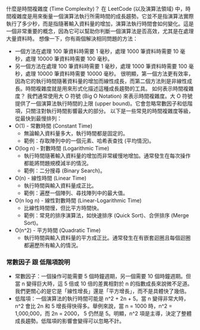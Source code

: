 


什麼是時間複雜度 (Time Complexity)？
在 LeetCode (以及演算法領域) 中，時間複雜度是用來衡量一個演算法執行所需時間的成長趨勢。它並不是指演算法實際執行了多少秒，而是指隨著輸入資料量的增加，演算法執行時間會如何變化。這是一個非常重要的概念，因為它可以幫助你判斷一個演算法是否高效，尤其是在處理大量資料時。
想像一下，你有兩個解決相同問題的方法：
 * 一個方法在處理 100 筆資料時需要 1 毫秒，處理 1000 筆資料時需要 10 毫秒，處理 10000 筆資料時需要 100 毫秒。
 * 另一個方法在處理 100 筆資料時需要 1 毫秒，處理 1000 筆資料時需要 100 毫秒，處理 10000 筆資料時需要 10000 毫秒。
很明顯，第一個方法更有效率，因為它的執行時間隨著資料量的增加而線性成長，而第二個方法則是非線性成長。時間複雜度就是用來形式化描述這種成長趨勢的工具。
如何表示時間複雜度？
我們通常使用大 O 符號 (Big O Notation) 來表示時間複雜度。大 O 符號提供了一個演算法執行時間的上限 (upper bound)。它會忽略常數因子和低階項，只關注對執行時間影響最大的部分。
以下是一些常見的時間複雜度等級，從最快到最慢排列：
 * O(1) - 常數時間 (Constant Time)
   * 無論輸入資料量多大，執行時間都是固定的。
   * 範例：存取陣列中的一個元素、哈希表查找 (平均情況)。
 * O(log n) - 對數時間 (Logarithmic Time)
   * 執行時間隨著輸入資料量的增加而非常緩慢地增加。通常發生在每次操作都能將問題規模減半的情況。
   * 範例：二分搜尋 (Binary Search)。
 * O(n) - 線性時間 (Linear Time)
   * 執行時間與輸入資料量成正比。
   * 範例：遍歷一個陣列、尋找陣列中的最大值。
 * O(n log n) - 線性對數時間 (Linear-Logarithmic Time)
   * 比線性時間慢，但比平方時間快。
   * 範例：常見的排序演算法，如快速排序 (Quick Sort)、合併排序 (Merge Sort)。
 * O(n^2) - 平方時間 (Quadratic Time)
   * 執行時間與輸入資料量的平方成正比。通常發生在有嵌套迴圈且每個迴圈都遍歷所有輸入的情況。

### 常數因子 跟 低階項說明
* 常數因子：一個操作可能需要 5 個時鐘週期，另一個需要 10 個時鐘週期。但當 n 變得巨大時，這 5 倍或 10 倍的差異相對於 n 的指數成長來說微不足道。我們更關心的是它是「線性增長」還是「平方增長」，而不是具體快了幾倍。
 * 低階項：一個演算法的執行時間可能是 n^2 + 2n + 5。當 n 變得非常大時，n^2 會比 2n 和 5 增長得快得多。舉例來說，當 n = 1000 時，n^2 = 1,000,000，而 2n = 2000， 5 仍然是 5。明顯，n^2 項是主導，決定了整體成長趨勢。低階項的影響會變得可以忽略不計。
